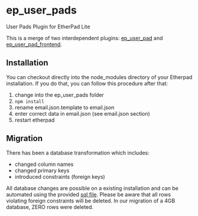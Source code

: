 # ep_user_pads

User Pads Plugin for EtherPad Lite

This is a merge of two interdependent plugins: [ep_user_pad](https://github.com/vltugraz/ep_user_pad) and [ep_user_pad_frontend](https://github.com/vltugraz/ep_user_pad_frontend).

## Installation
You can checkout directly into the node_modules directory of your Etherpad installation. If you do that, you can follow this procedure after that:

1. change into the ep_user_pads folder
2. `npm install`
3. rename email.json.template to email.json
4. enter correct data in email.json (see email.json section)
5. restart etherpad

## Migration
There has been a database transformation which includes:
* changed column names
* changed primary keys
* introduced constraints (foreign keys)

All database changes are possible on a existing installation and can be automated using the provided [sql file](sql/migrate_tables.sql). Please be aware that all rows violating foreign constraints will be deleted. In our migration of a 4GB database, ZERO rows were deleted.

